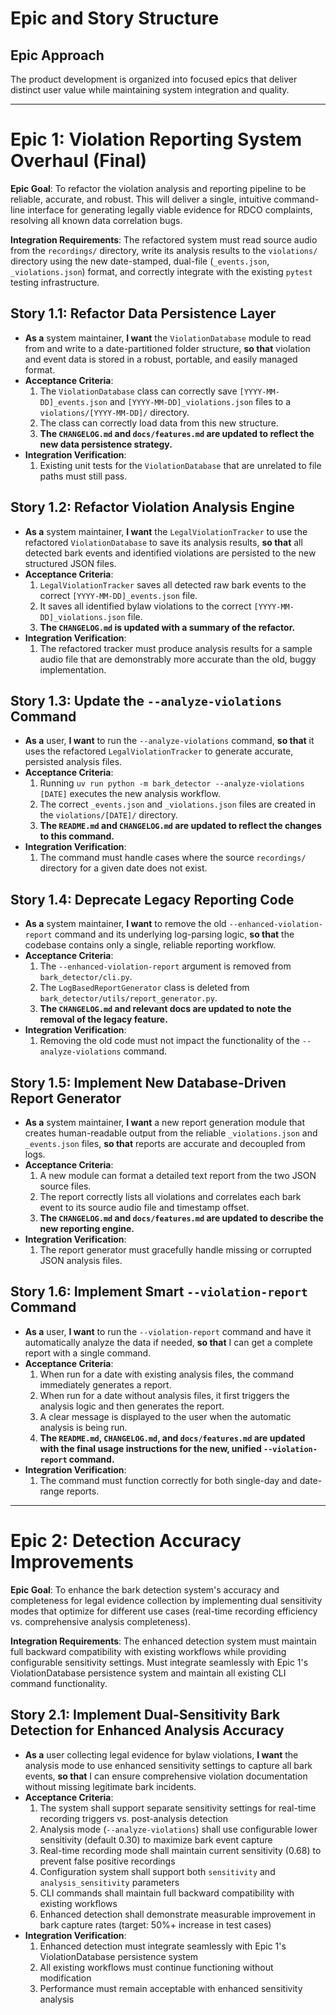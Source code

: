# Epic and Story Structure

## Epic Approach
The product development is organized into focused epics that deliver distinct user value while maintaining system integration and quality.

---
# Epic 1: Violation Reporting System Overhaul (Final)

**Epic Goal**: To refactor the violation analysis and reporting pipeline to be reliable, accurate, and robust. This will deliver a single, intuitive command-line interface for generating legally viable evidence for RDCO complaints, resolving all known data correlation bugs.

**Integration Requirements**: The refactored system must read source audio from the `recordings/` directory, write its analysis results to the `violations/` directory using the new date-stamped, dual-file (`_events.json`, `_violations.json`) format, and correctly integrate with the existing `pytest` testing infrastructure.

## Story 1.1: Refactor Data Persistence Layer
* **As a** system maintainer,
    **I want** the `ViolationDatabase` module to read from and write to a date-partitioned folder structure,
    **so that** violation and event data is stored in a robust, portable, and easily managed format.
* **Acceptance Criteria**:
    1.  The `ViolationDatabase` class can correctly save `[YYYY-MM-DD]_events.json` and `[YYYY-MM-DD]_violations.json` files to a `violations/[YYYY-MM-DD]/` directory.
    2.  The class can correctly load data from this new structure.
    3.  **The `CHANGELOG.md` and `docs/features.md` are updated to reflect the new data persistence strategy.**
* **Integration Verification**:
    1.  Existing unit tests for the `ViolationDatabase` that are unrelated to file paths must still pass.

## Story 1.2: Refactor Violation Analysis Engine
* **As a** system maintainer,
    **I want** the `LegalViolationTracker` to use the refactored `ViolationDatabase` to save its analysis results,
    **so that** all detected bark events and identified violations are persisted to the new structured JSON files.
* **Acceptance Criteria**:
    1.  `LegalViolationTracker` saves all detected raw bark events to the correct `[YYYY-MM-DD]_events.json` file.
    2.  It saves all identified bylaw violations to the correct `[YYYY-MM-DD]_violations.json` file.
    3.  **The `CHANGELOG.md` is updated with a summary of the refactor.**
* **Integration Verification**:
    1.  The refactored tracker must produce analysis results for a sample audio file that are demonstrably more accurate than the old, buggy implementation.

## Story 1.3: Update the `--analyze-violations` Command
* **As a** user,
    **I want** to run the `--analyze-violations` command,
    **so that** it uses the refactored `LegalViolationTracker` to generate accurate, persisted analysis files.
* **Acceptance Criteria**:
    1.  Running `uv run python -m bark_detector --analyze-violations [DATE]` executes the new analysis workflow.
    2.  The correct `_events.json` and `_violations.json` files are created in the `violations/[DATE]/` directory.
    3.  **The `README.md` and `CHANGELOG.md` are updated to reflect the changes to this command.**
* **Integration Verification**:
    1.  The command must handle cases where the source `recordings/` directory for a given date does not exist.

## Story 1.4: Deprecate Legacy Reporting Code
* **As a** system maintainer,
    **I want** to remove the old `--enhanced-violation-report` command and its underlying log-parsing logic,
    **so that** the codebase contains only a single, reliable reporting workflow.
* **Acceptance Criteria**:
    1.  The `--enhanced-violation-report` argument is removed from `bark_detector/cli.py`.
    2.  The `LogBasedReportGenerator` class is deleted from `bark_detector/utils/report_generator.py`.
    3.  **The `CHANGELOG.md` and relevant docs are updated to note the removal of the legacy feature.**
* **Integration Verification**:
    1.  Removing the old code must not impact the functionality of the `--analyze-violations` command.

## Story 1.5: Implement New Database-Driven Report Generator
* **As a** system maintainer,
    **I want** a new report generation module that creates human-readable output from the reliable `_violations.json` and `_events.json` files,
    **so that** reports are accurate and decoupled from logs.
* **Acceptance Criteria**:
    1.  A new module can format a detailed text report from the two JSON source files.
    2.  The report correctly lists all violations and correlates each bark event to its source audio file and timestamp offset.
    3.  **The `CHANGELOG.md` and `docs/features.md` are updated to describe the new reporting engine.**
* **Integration Verification**:
    1.  The report generator must gracefully handle missing or corrupted JSON analysis files.

## Story 1.6: Implement Smart `--violation-report` Command
* **As a** user,
    **I want** to run the `--violation-report` command and have it automatically analyze the data if needed,
    **so that** I can get a complete report with a single command.
* **Acceptance Criteria**:
    1.  When run for a date with existing analysis files, the command immediately generates a report.
    2.  When run for a date without analysis files, it first triggers the analysis logic and then generates the report.
    3.  A clear message is displayed to the user when the automatic analysis is being run.
    4.  **The `README.md`, `CHANGELOG.md`, and `docs/features.md` are updated with the final usage instructions for the new, unified `--violation-report` command.**
* **Integration Verification**:
    1.  The command must function correctly for both single-day and date-range reports.

---
# Epic 2: Detection Accuracy Improvements

**Epic Goal**: To enhance the bark detection system's accuracy and completeness for legal evidence collection by implementing dual sensitivity modes that optimize for different use cases (real-time recording efficiency vs. comprehensive analysis completeness).

**Integration Requirements**: The enhanced detection system must maintain full backward compatibility with existing workflows while providing configurable sensitivity settings. Must integrate seamlessly with Epic 1's ViolationDatabase persistence system and maintain all existing CLI command functionality.

## Story 2.1: Implement Dual-Sensitivity Bark Detection for Enhanced Analysis Accuracy
* **As a** user collecting legal evidence for bylaw violations,
    **I want** the analysis mode to use enhanced sensitivity settings to capture all bark events,
    **so that** I can ensure comprehensive violation documentation without missing legitimate bark incidents.
* **Acceptance Criteria**:
    1. The system shall support separate sensitivity settings for real-time recording triggers vs. post-analysis detection
    2. Analysis mode (`--analyze-violations`) shall use configurable lower sensitivity (default 0.30) to maximize bark event capture
    3. Real-time recording mode shall maintain current sensitivity (0.68) to prevent false positive recordings
    4. Configuration system shall support both `sensitivity` and `analysis_sensitivity` parameters
    5. CLI commands shall maintain full backward compatibility with existing workflows
    6. Enhanced detection shall demonstrate measurable improvement in bark capture rates (target: 50%+ increase in test cases)
* **Integration Verification**:
    1. Enhanced detection must integrate seamlessly with Epic 1's ViolationDatabase persistence system
    2. All existing workflows must continue functioning without modification
    3. Performance must remain acceptable with enhanced sensitivity analysis